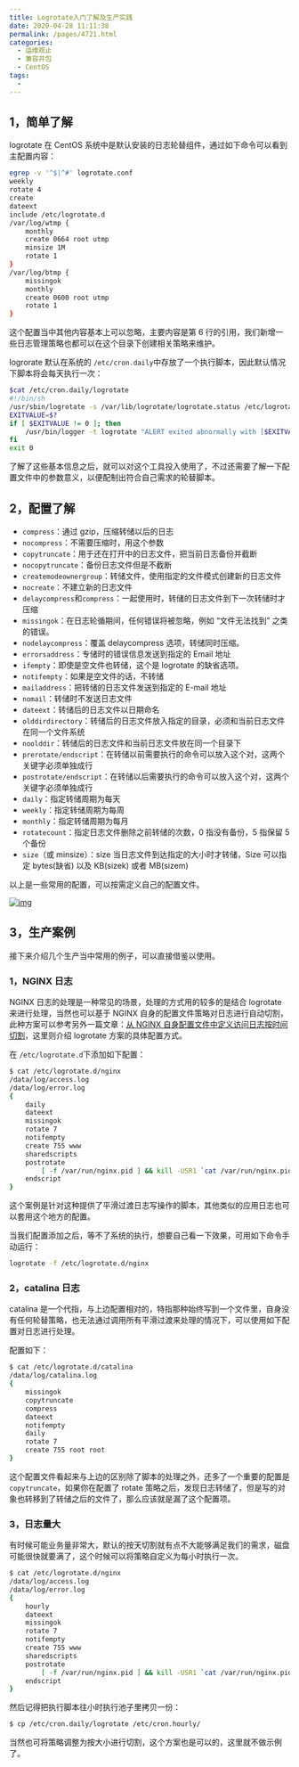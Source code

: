 ```yaml
---
title: Logrotate入门了解及生产实践
date: 2020-04-28 11:11:38
permalink: /pages/4721.html
categories:
  - 运维观止
  - 兼容并包
  - CentOS
tags:
  - 
---
```


## 1，简单了解



logrotate 在 CentOS 系统中是默认安装的日志轮替组件，通过如下命令可以看到主配置内容：



```sh
egrep -v '^$|^#' logrotate.conf
weekly
rotate 4
create
dateext
include /etc/logrotate.d
/var/log/wtmp {
    monthly
    create 0664 root utmp
    minsize 1M
    rotate 1
}
/var/log/btmp {
    missingok
    monthly
    create 0600 root utmp
    rotate 1
}
```



这个配置当中其他内容基本上可以忽略，主要内容是第 6 行的引用，我们新增一些日志管理策略也都可以在这个目录下创建相关策略来维护。



logrorate 默认在系统的 `/etc/cron.daily`中存放了一个执行脚本，因此默认情况下脚本将会每天执行一次：



```sh
$cat /etc/cron.daily/logrotate
#!/bin/sh
/usr/sbin/logrotate -s /var/lib/logrotate/logrotate.status /etc/logrotate.conf
EXITVALUE=$?
if [ $EXITVALUE != 0 ]; then
    /usr/bin/logger -t logrotate "ALERT exited abnormally with [$EXITVALUE]"
fi
exit 0
```



了解了这些基本信息之后，就可以对这个工具投入使用了，不过还需要了解一下配置文件中的参数意义，以便配制出符合自己需求的轮替脚本。



## 2，配置了解



- `compress`：通过 gzip，压缩转储以后的日志
- `nocompress`：不需要压缩时，用这个参数
- `copytruncate`：用于还在打开中的日志文件，把当前日志备份并截断
- `nocopytruncate`：备份日志文件但是不截断
- `createmodeownergroup`：转储文件，使用指定的文件模式创建新的日志文件
- `nocreate`：不建立新的日志文件
- `delaycompress`和`compress`：一起使用时，转储的日志文件到下一次转储时才压缩
- `missingok`：在日志轮循期间，任何错误将被忽略，例如 “文件无法找到” 之类的错误。
- `nodelaycompress`：覆盖 delaycompress 选项，转储同时压缩。
- `errorsaddress`：专储时的错误信息发送到指定的 Email 地址
- `ifempty`：即使是空文件也转储，这个是 logrotate 的缺省选项。
- `notifempty`：如果是空文件的话，不转储
- `mailaddress`：把转储的日志文件发送到指定的 E-mail 地址
- `nomail`：转储时不发送日志文件
- `dateext`：转储后的日志文件以日期命名
- `olddirdirectory`：转储后的日志文件放入指定的目录，必须和当前日志文件在同一个文件系统
- `noolddir`：转储后的日志文件和当前日志文件放在同一个目录下
- `prerotate/endscript`：在转储以前需要执行的命令可以放入这个对，这两个关键字必须单独成行
- `postrotate/endscript`：在转储以后需要执行的命令可以放入这个对，这两个关键字必须单独成行
- `daily`：指定转储周期为每天
- `weekly`：指定转储周期为每周
- `monthly`：指定转储周期为每月
- `rotatecount`：指定日志文件删除之前转储的次数，0 指没有备份，5 指保留 5 个备份
- `size`（或 minsize）：size 当日志文件到达指定的大小时才转储，Size 可以指定 bytes(缺省) 以及 KB(sizek) 或者 MB(sizem)



以上是一些常用的配置，可以按需定义自己的配置文件。





[![img](https://tvax4.sinaimg.cn/large/71cfeb93gy1ge9ve6g6v4j20jg0t6419.jpg)](https://tvax4.sinaimg.cn/large/71cfeb93gy1ge9ve6g6v4j20jg0t6419.jpg)





## 3，生产案例



接下来介绍几个生产当中常用的例子，可以直接借鉴以使用。



### 1，NGINX 日志



NGINX 日志的处理是一种常见的场景，处理的方式用的较多的是结合 logrotate 来进行处理，当然也可以基于 NGINX 自身的配置文件策略对日志进行自动切割，此种方案可以参考另外一篇文章：[从 NGINX 自身配置文件中定义访问日志按时间切割](https://wiki.eryajf.net/pages/3537.html)，这里则介绍 logrotate 方案的具体配置方式。



在 `/etc/logrotate.d`下添加如下配置：



```sh
$ cat /etc/logrotate.d/nginx
/data/log/access.log
/data/log/error.log
{
    daily
    dateext
    missingok
    rotate 7
    notifempty
    create 755 www
    sharedscripts
    postrotate
        [ -f /var/run/nginx.pid ] && kill -USR1 `cat /var/run/nginx.pid`
    endscript
}
```



这个案例是针对这种提供了平滑过渡日志写操作的脚本，其他类似的应用日志也可以套用这个地方的配置。



当我们配置添加之后，等不了系统的执行，想要自己看一下效果，可用如下命令手动运行：



```sh
logrotate -f /etc/logrotate.d/nginx
```



### 2，catalina 日志



catalina 是一个代指，与上边配置相对的，特指那种始终写到一个文件里，自身没有任何轮替策略，也无法通过调用所有平滑过渡来处理的情况下，可以使用如下配置对日志进行处理。



配置如下：



```sh
$ cat /etc/logrotate.d/catalina
/data/log/catalina.log 
{
    missingok
    copytruncate
    compress
    dateext
    notifempty
    daily
    rotate 7
    create 755 root root
}
```



这个配置文件看起来与上边的区别除了脚本的处理之外，还多了一个重要的配置是 `copytruncate`，如果你在配置了 rotate 策略之后，发现日志转储了，但是写的对象也转移到了转储之后的文件了，那么应该就是漏了这个配置项。



### 3，日志量大



有时候可能业务量非常大，默认的按天切割就有点不大能够满足我们的需求，磁盘可能很快就要满了，这个时候可以将策略自定义为每小时执行一次。



```sh
$ cat /etc/logrotate.d/nginx
/data/log/access.log
/data/log/error.log
{
    hourly
    dateext
    missingok
    rotate 7
    notifempty
    create 755 www
    sharedscripts
    postrotate
        [ -f /var/run/nginx.pid ] && kill -USR1 `cat /var/run/nginx.pid`
    endscript
}
```



然后记得把执行脚本往小时执行池子里拷贝一份：



```sh
$ cp /etc/cron.daily/logrotate /etc/cron.hourly/
```



当然也可将策略调整为按大小进行切割，这个方案也是可以的，这里就不做示例了。
